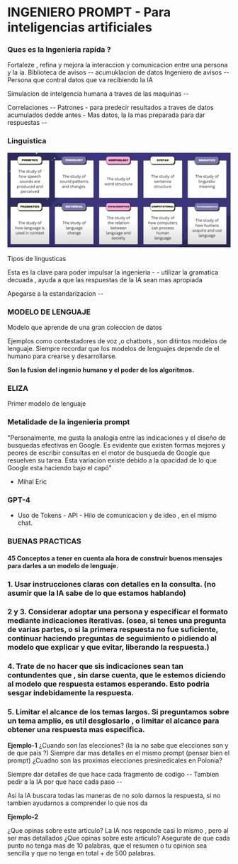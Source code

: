 # INGENIERO PROMPT - Para inteligencias artificiales

### Ques es la Ingenieria rapida ?

Fortaleze , refina y mejora la interaccion y comunicacion entre una persona y la ia.
Biblioteca de avisos -- acumuklacion de datos
Ingeniero de avisos -- Persona que contral datos que va recibiendo la IA

Simulacion de intelgencia humana a traves de las maquinas --

Correlaciones -- Patrones -  para predecir resultados a traves de datos acumulados dedde antes -
Mas datos, la Ia mas preparada para dar respuestas --


### Linguistica

![Tipos de linguisticas](./imgs/linguisticas.png)

Tipos de lingusticas

Esta es la clave para poder impulsar la ingenieria - -
utilizar la gramatica decuada , ayuda a que las respuestas de la IA sean mas apropiada

Apegarse a la estandarizacion --

### MODELO DE LENGUAJE

Modelo que aprende de una gran coleccion de datos

Ejemplos como contestadores de voz ,o chatbots , son ditintos modelos de lenguaje.
Siempre recordar que los modelos de lenguajes depende de el humano para crearse y desarrollarse.

**Son la fusion del ingenio humano y el poder de los algoritmos.**

### ELIZA

Primer modelo de lenguaje

### Metalidade de la ingenieria prompt


"Personalmente, me gusta la analogia entre las indicaciones y el diseño de busquedas efectivas en Google. Es evidente que existen formas mejores y peores de escribir consultas en el motor de busqueda de Google que resuelven su tarea. Esta variacion existe debido a la opacidad de lo que Google esta haciendo bajo el capó"

- Mihal Eric

### GPT-4
- Uso de Tokens - API - Hilo de comunicacion y de ideo , en el mismo chat.

### BUENAS PRACTICAS

#### 45 Conceptos a tener en cuenta ala hora de construir buenos mensajes para darles a un modelo de lenguaje.

### 1. Usar instrucciones claras con detalles en la consulta. (no asumir que la IA sabe de lo que estamos hablando)

### 2 y 3. Considerar adoptar una persona y especificar el formato mediante indicaciones iterativas. (osea, si tenes una pregunta de varias partes, o si la primera respuesta no fue suficiente, continuar haciendo preguntas de seguimiento o pidiendo al modelo que explicar y que evitar, liberando la respuesta.)

### 4. Trate de no hacer que sis indicaciones sean tan contundentes que , sin darse cuenta, que le estemos diciendo al modelo que respuesta estamos esperando. Esto podria sesgar indebidamente la respuesta.

### 5. Limitar el alcance de los temas largos. Si preguntamos sobre un tema amplio, es util desglosarlo , o limitar el alcance para obtener una respuesta mas especifica.

**Ejemplo-1**
¿Cuando son las elecciones? (la ia no sabe que elecciones son y de que pais ?)
Siempre dar mas detalles en el mismo prompt (pensar bien el prompt)
¿Cuadno son las proximas elecciones presinedicales en Polonia?

Siempre dar detalles de que hace cada fragmento de codigo --
Tambien pedir a la IA por que hace cada paso --

Asi la IA buscara todas las maneras de no solo darnos la respuesta, si no tambien ayudarnos a comprender lo que nos da

**Ejemplo-2**

¿Que opinas sobre este articulo?
La IA nos responde casi lo mismo , pero al ser mas detallados
¿Que opinas sobre este articulo? Asegurate de que cada punto no tenga mas de 10 palabras, que el resumen o tu opinion sea sencilla y que no tenga en total + de 500 palabras.

